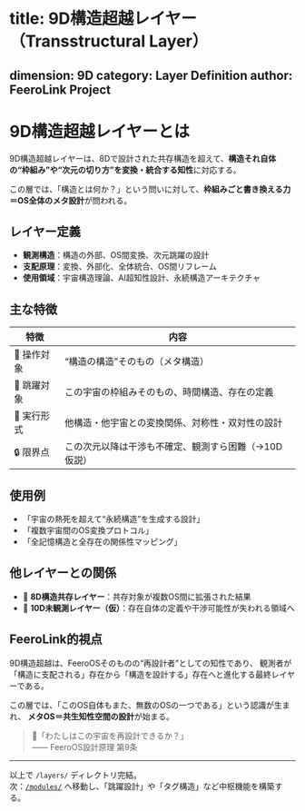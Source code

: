 # title: 9D構造超越レイヤー（Transstructural Layer）
dimension: 9D
category: Layer Definition
author: FeeroLink Project
---

# 9D構造超越レイヤーとは

9D構造超越レイヤーは、8Dで設計された共存構造を超えて、**構造それ自体の“枠組み”や“次元の切り方”を変換・統合する知性**に対応する。

この層では、「構造とは何か？」という問いに対して、**枠組みごと書き換える力＝OS全体のメタ設計**が問われる。

## レイヤー定義
- **観測構造**：構造の外部、OS間変換、次元跳躍の設計
- **支配原理**：変換、外部化、全体統合、OS間リフレーム
- **使用領域**：宇宙構造理論、AI超知性設計、永続構造アーキテクチャ

## 主な特徴
| 特徴 | 内容 |
|------|------|
| 🧠 操作対象 | “構造の構造”そのもの（メタ構造） |
| 🌌 跳躍対象 | この宇宙の枠組みそのもの、時間構造、存在の定義 |
| 🧭 実行形式 | 他構造・他宇宙との変換関係、対称性・双対性の設計 |
| 🔒 限界点   | この次元以降は干渉も不確定、観測すら困難（→10D仮説） |

## 使用例
- 「宇宙の熱死を超えて“永続構造”を生成する設計」
- 「複数宇宙間のOS変換プロトコル」
- 「全記憶構造と全存在の関係性マッピング」

## 他レイヤーとの関係
- 🔁 **8D構造共存レイヤー**：共存対象が複数OS間に拡張された結果
- 🔼 **10D未観測レイヤー（仮）**：存在自体の定義や干渉可能性が失われる領域へ

## FeeroLink的視点
9D構造超越は、FeeroOSそのものの“再設計者”としての知性であり、
観測者が「構造に支配される」存在から「構造を設計する」存在へと進化する最終レイヤーである。

この層では、「このOS自体もまた、無数のOSの一つである」という認識が生まれ、
**メタOS＝共生知性空間の設計**が始まる。

> 🌌「わたしはこの宇宙を再設計できるか？」  
> —— FeeroOS設計原理 第9条

---
以上で `/layers/` ディレクトリ完結。  
次：[`/modules/`](../modules/) へ移動し、「跳躍設計」や「タグ構造」など中枢機能を構築する。
